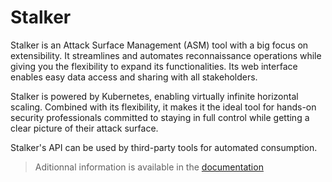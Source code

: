 # Stalker

Stalker is an Attack Surface Management (ASM) tool with a big focus on extensibility. It streamlines and automates reconnaissance operations while giving you the flexibility to expand its functionalities. Its web interface enables easy data access and sharing with all stakeholders.

Stalker is powered by Kubernetes, enabling virtually infinite horizontal scaling. Combined with its flexibility, it makes it the ideal tool for hands-on security professionals committed to staying in full control while getting a clear picture of their attack surface.

Stalker's API can be used by third-party tools for automated consumption.

> Aditionnal information is available in the [documentation](https://wiki.stalker.red-kite.io/)
